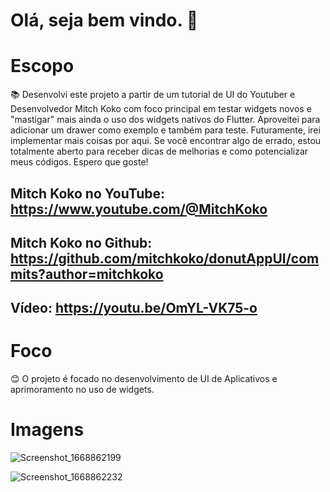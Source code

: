 # Olá, seja bem vindo. 👋

# Escopo
📚 Desenvolvi este projeto a partir de um tutorial de UI do Youtuber e Desenvolvedor Mitch Koko com foco principal em testar widgets novos e "mastigar" mais ainda o uso dos widgets nativos do Flutter. Aproveitei para adicionar um drawer como exemplo e também para teste. Futuramente, irei implementar mais coisas por aqui. Se você encontrar algo de errado, estou totalmente aberto para receber dicas de melhorias e como potencializar meus códigos. Espero que goste!

Mitch Koko no YouTube: https://www.youtube.com/@MitchKoko
---------------------------------------------------------------------------
Mitch Koko no Github: https://github.com/mitchkoko/donutAppUI/commits?author=mitchkoko
---------------------------------------------------------------------------
Vídeo: https://youtu.be/OmYL-VK75-o
---------------------------------------------------------------------------

# Foco
😊 O projeto é focado no desenvolvimento de UI de Aplicativos e aprimoramento no uso de widgets.

# Imagens

![Screenshot_1668862199](https://user-images.githubusercontent.com/93683859/202851712-63a1fe90-9777-49c0-a869-6cf8df492a26.png)

![Screenshot_1668862232](https://user-images.githubusercontent.com/93683859/202851722-ff5f965a-5bbb-4a03-bac0-d601334361ac.png)
